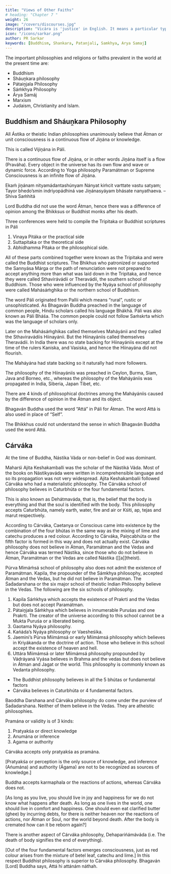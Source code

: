 ```yaml
---
title: "Views of Other Faiths"
# heading: "Chapter 7 "
weight: 26
image: "/covers/discourses.jpg"
description: "Vicára is 'justice' in English. It means a particular type of mental process to ascertain the truth"
icon: "/icons/sarkar.png"
author: PR Sarkar
keywords: [Buddhism, Shankara, Patanjali, Samkhya, Arya Samaj]
---
```




The important philosophies and religions or faiths prevalent in the world at the present time are:

- Buddhism
- Sháuṋkara philosophy
- Pátaiṋjala Philosophy
- Sáḿkhya Philosophy
- Árya Samáj
- Marxism
- Judaism, Christianity and Islam. 


<!-- These are arranged into the following groups due to their similarities, and their outstanding principles and beliefs are discussed together.

Buddhism and Sháuṋkara Philosophy
Pátaiṋjala Philosophy and Kápil Sáḿkhya Philosophy
Árya Samája
Marxism

Besides these there are the Semitic faiths comprising Judaism, Christianity and Islam. -->

## Buddhism and Sháuṋkara Philosophy

All Ástika or theistic Indian philosophies unanimously believe that Átman or unit consciousness is a continuous flow of Jiṋána or knowledge. 

This is called Vijiṋána in Páli. 

There is a continuous flow of Jiṋána, or in other words Jiṋána itself is a flow (Praváha). Every object in the universe has its own flow and wave or dynamic force. According to Yoga philosophy Paramátman or Supreme Consciousness is an infinite flow of Jiṋána.

Ekaḿ jiṋánam nityamádantashúnyam
Nányat kiḿcit varttate vastu satyam;
Tayor bhedo’smin indriyopádhiná vae
Jiṋánasyáyam bhásate nanyathaeva.
–Shiva Saḿhitá

Lord Buddha did not use the word Átman, hence there was a difference of opinion among the Bhikksus or Buddhist monks after his death. 

Three conferences were held to compile the Tripitaka or Buddhist scriptures in Páli

1. Vinaya Pitáka or the practical side
2. Suttapitaka or the theoretical side 
3. Abhidhamma Pitaka or the philosophical side.

All of these parts combined together were known as the Tripitaka and were called the Buddhist scriptures. The Bhikhus who patronized or supported the Sannyása Márga or the path of renunciation were not prepared to accept anything more than what was laid down in the Tripitaka, and hence they were called Sthavirávádii or Theravádii, the southern school of Buddhism. Those who were influenced by the Nyáya school of philosophy were called Mahásáḿghika or the northern school of Buddhism.

The word Páli originated from Pallii which means “rural”, rustic or unsophisticated. As Bhagaván Buddha preached in the language of common people, Hindu scholars called his language Bhákhá. Páli was also known as Páli Bháśa. The common people could not follow Saḿskrta which was the language of scholars only.

Later on the Mahásáḿghikas called themselves Maháyánii and they called the Sthaviravádiis Hiinayánii. But the Hiinayániis called themselves Theravádii. In India there was no state backing for Hiinayániis except at the time of the rulers Kaniska, and Vasiska, and hence the Hiinayána did not flourish. 

The Maháyána had state backing so it naturally had more followers. 

The philosophy of the Hiinayániis was preached in Ceylon, Burma, Siam, Java and Borneo, etc., whereas the philosophy of the Maháyániis was propagated in India, Siberia, Japan Tibet, etc.

There are 4 kinds of philosophical doctrines among the Maháyániis caused by the difference of opinion in the Átman and its object.

Bhagaván Buddha used the word “Attá” in Páli for Átman. The word Attá is also used in place of “Self”. 

The Bhikkhus could not understand the sense in which Bhagaván Buddha used the word Attá.


## Cárváka

At the time of Buddha, Nástika Váda or non-belief in God was dominant. 

Maharśi Ajita Keshakamballi was the scholar of the Nástiká Váda. Most of the books on Nástikyaváda were written in incomprehensible language and so its propagation was not very widespread. Ajita Keshakambalii followed Cárváka who had a materialistic philosophy. The Cárváka school of philosophy believes in Caturbhúta or the four fundamental factors. 

This is also known as Dehátmaváda, that is, the belief that the body is everything and that the soul is identified with the body. This philosophy accepts Caturbhúta, namely earth, water, fire and air or Kśiti, ap, tejas and marut respectively. 

According to Cárváka, Caetanya or Conscious came into existence by the combination of the four bhútas in the same way as the mixing of lime and catechu produces a red colour. According to Cárváka, Paiṋcabhúta or the fifth factor is formed in this way and does not actually exist. Cárváka philosophy does not believe in Átman, Paramátman and the Vedas and hence Cárváka was termed Nástika, since those who do not believe in Átman, Paramátman or the Vedas are called Nástika ([[a]]theist).

Púrva Mimáḿsá school of philosophy also does not admit the existence of Paramátman. Kapila, the propounder of the Sámkhya philosophy, accepted Átman and the Vedas, but he did not believe in Paramátman. The Śad́adarshana or the six major school of theistic Indian Philosophy believe in the Vedas. The following are the six schools of philosophy.

1. Kapila Sáḿkhya which accepts the existence of Prakrti and the Vedas but does not accept Paramátman.
2. Pátaiṋjala Sáḿkhya which believes in innumerable Puruśas and one Prakrti. The creator of the universe according to this school cannot be a Mukta Puruśa or a liberated being.
3. Gaotama Nyáya philosophy.
4. Kańáda’s Nyáya philosophy or Vaesheśika.
5. Jaemini’s Púrva Miimámsá or early Miimámsá philosophy which believes in Kriyákanda or the doctrine of action. Those who believe in this school accept the existence of heaven and hell.
6. Uttára Miimámsá or later Miimámsá philosophy propounded by Vádráyaná Vyása believes in Brahma and the vedas but does not believe in Átman and Jagat or the world. This philosophy is commonly known as Vedanta philosophy.

- The Buddhist philosophy believes in all the 5 bhútas or fundamental factors
- Cárváka believes in Caturbhúta or 4 fundamental factors. 

Baoddha Darshana and Cárváka philosophy do come under the purview of Śad́adarshana. Neither of them believe in the Vedas. They are atheistic philosophies.

Pramána or validity is of 3 kinds:

1. Pratyakśa or direct knowledge
2. Anumána or inference
3. Agama or authority

Cárváka accepts only pratyakśa as pramána.

<!-- Pratyakśaeka pramáńaváditayá anumánáde
Ranaranaungiikáreńa prámáńyábhávát. -->

[Pratyakśa or perception is the only source of knowledge, and inference (Ańumána) and authority (Ágama) are not to be recognized as sources of knowledge.]

Buddha accepts karmaphala or the reactions of actions, whereas Cárváka does not.

<!-- Yávajjiivaḿsukhaḿ jiivaḿ násti mrtyuragocarah.
Yávajjiivet sukham jiivet Rńaḿkrtá [[ghrtaḿ]] pivet.
Na svargo na pavargo vá naevátma páralaokikam.
Bhasmiibhútasya dehasya purnarágamanaḿ kutah. -->

[As long as you live, you should live in joy and happiness for we do not know what happens after death. As long as one lives in the world, one should live in comfort and happiness. One should even eat clarified butter (ghee) by incurring debts, for there is neither heaven nor the reactions of actions, nor Átman or Soul, nor the world beyond death. After the body is cremated how can it be reborn again?]

There is another aspect of Cárváka philosophy, Dehaparińámáváda (i.e. The death of body signifies the end of everything).

<!-- Caturbhyokhalu bhútebhyo caetanyamupajáyate.
Kińvádibhyoh sametebhyo dravyebhyo madashaktivat. -->

[Out of the four fundamental factors emerges consciousness, just as red colour arises from the mixture of betel leaf, catechu and lime.]
In this respect Buddhist philosophy is superior to Cárváka philosophy. Bhagaván [Lord] Buddha says, Attá hi attánám náthah.

